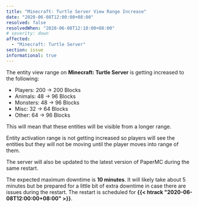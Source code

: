 ```yaml
---
title: "Minecraft: Turtle Server View Range Increase"
date: "2020-06-08T12:00:00+08:00"
resolved: false
resolvedWhen: "2020-06-08T12:10:00+08:00"
# severity: down
affected:
  - "Minecraft: Turtle Server"
section: issue
informational: true
---
```


The entity view range on **Minecraft: Turtle Server** is getting increased to the following:

* Players: 200 -> 200 Blocks
* Animals: 48 -> 96 Blocks
* Monsters: 48 -> 96 Blocks
* Misc: 32 -> 64 Blocks
* Other: 64 -> 96 Blocks

This will mean that these entities will be visible from a longer range.

Entity activation range is not getting increased so players will see the entities but they will not be moving until the player moves into range of them.

The server will also be updated to the latest version of PaperMC during the same restart.

The expected maximum downtime is **10 minutes**. It will likely take about 5 minutes but be prepared for a little bit of extra downtime in case there are issues during the restart. The restart is scheduled for **{{< htrack "2020-06-08T12:00:00+08:00" >}}**.
